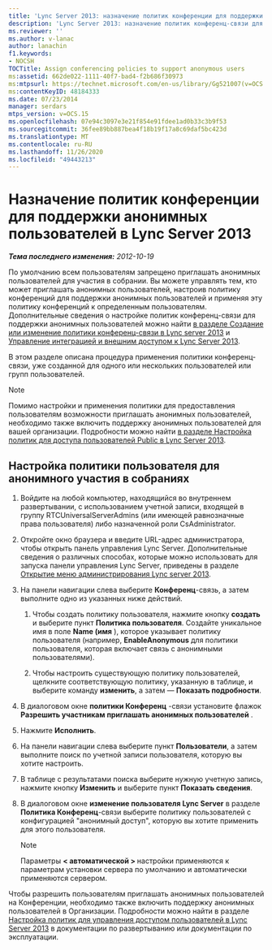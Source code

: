 ```yaml
---
title: 'Lync Server 2013: назначение политик конференции для поддержки анонимных пользователей'
description: 'Lync Server 2013: назначение политик конференц-связи для поддержки анонимных пользователей.'
ms.reviewer: ''
ms.author: v-lanac
author: lanachin
f1.keywords:
- NOCSH
TOCTitle: Assign conferencing policies to support anonymous users
ms:assetid: 662de022-1111-40f7-bad4-f2b686f30973
ms:mtpsurl: https://technet.microsoft.com/en-us/library/Gg521007(v=OCS.15)
ms:contentKeyID: 48184333
ms.date: 07/23/2014
manager: serdars
mtps_version: v=OCS.15
ms.openlocfilehash: 07e94c3097e3e21f854e91fdee1ad0b33c3b9f53
ms.sourcegitcommit: 36fee89bb887bea4f18b19f17a8c69daf5bc423d
ms.translationtype: MT
ms.contentlocale: ru-RU
ms.lasthandoff: 11/26/2020
ms.locfileid: "49443213"
---
```

# <a name="assign-conferencing-policies-to-support-anonymous-users-in-lync-server-2013"></a>Назначение политик конференции для поддержки анонимных пользователей в Lync Server 2013

<div data-xmlns="http://www.w3.org/1999/xhtml">

<div class="topic" data-xmlns="http://www.w3.org/1999/xhtml" data-msxsl="urn:schemas-microsoft-com:xslt" data-cs="https://msdn.microsoft.com/">

<div data-asp="https://msdn2.microsoft.com/asp">



</div>

<div id="mainSection">

<div id="mainBody">

<span> </span>

_**Тема последнего изменения:** 2012-10-19_

По умолчанию всем пользователям запрещено приглашать анонимных пользователей для участия в собрании. Вы можете управлять тем, кто может приглашать анонимных пользователей, настроив политику конференций для поддержки анонимных пользователей и применяя эту политику конференций к определенным пользователям. Дополнительные сведения о настройке политик конференц-связи для поддержки анонимных пользователей можно найти [в разделе Создание или изменение политики конференц-связи в Lync server 2013](lync-server-2013-create-or-modify-a-conferencing-policy.md) и [Управление интеграцией и внешним доступом к Lync Server 2013](lync-server-2013-managing-federation-and-external-access-to-lync-server-2013.md).

В этом разделе описана процедура применения политики конференц-связи, уже созданной для одного или нескольких пользователей или групп пользователей.

<div>


> [!NOTE]  
> Помимо настройки и применения политики для предоставления пользователям возможности приглашать анонимных пользователей, необходимо также включить поддержку анонимных пользователей для вашей организации. Подробности можно найти <A href="lync-server-2013-configure-policies-to-control-public-user-access.md">в разделе Настройка политик для доступа пользователей Public в Lync Server 2013</A>.



</div>

<div>

## <a name="to-configure-a-user-policy-for-anonymous-participation-in-meetings"></a>Настройка политики пользователя для анонимного участия в собраниях

1.  Войдите на любой компьютер, находящийся во внутреннем развертывании, с использованием учетной записи, входящей в группу RTCUniversalServerAdmins (или имеющей равнозначные права пользователя) либо назначенной роли CsAdministrator.

2.  Откройте окно браузера и введите URL-адрес администратора, чтобы открыть панель управления Lync Server. Дополнительные сведения о различных способах, которые можно использовать для запуска панели управления Lync Server, приведены в разделе [Открытие меню администрирования Lync server 2013](lync-server-2013-open-lync-server-administrative-tools.md).

3.  На панели навигации слева выберите **Конференц**-связь, а затем выполните одно из указанных ниже действий.
    
    1.  Чтобы создать политику пользователя, нажмите кнопку **создать** и выберите пункт **Политика пользователя**. Создайте уникальное имя в поле **Name (имя** ), которое указывает политику пользователя (например, **EnableAnonymous** для политики пользователя, которая включает связь с анонимными пользователями).
    
    2.  Чтобы настроить существующую политику пользователей, щелкните соответствующую политику, указанную в таблице, и выберите команду **изменить**, а затем — **Показать подробности**.

4.  В диалоговом окне **политики Конференц** -связи установите флажок **Разрешить участникам приглашать анонимных пользователей** .

5.  Нажмите **Исполнить**.

6.  На панели навигации слева выберите пункт **Пользователи**, а затем выполните поиск по учетной записи пользователя, которую вы хотите настроить.

7.  В таблице с результатами поиска выберите нужную учетную запись, нажмите кнопку **Изменить** и выберите пункт **Показать сведения**.

8.  В диалоговом окне **изменение пользователя Lync Server** в разделе **Политика Конференц**-связи выберите политику пользователей с конфигурацией "анонимный доступ", которую вы хотите применить для этого пользователя.
    
    <div>
    

    > [!NOTE]  
    > Параметры <STRONG> &lt; автоматической &gt; </STRONG> настройки применяются к параметрам установки сервера по умолчанию и автоматически применяются сервером.

    
    </div>

Чтобы разрешить пользователям приглашать анонимных пользователей на Конференции, необходимо также включить поддержку анонимных пользователей в Организации. Подробности можно найти в разделе [Настройка политик для управления доступом пользователей в Lync Server 2013](lync-server-2013-configure-policies-to-control-public-user-access.md) в документации по развертыванию или документации по эксплуатации.

</div>

</div>

<span> </span>

</div>

</div>

</div>

